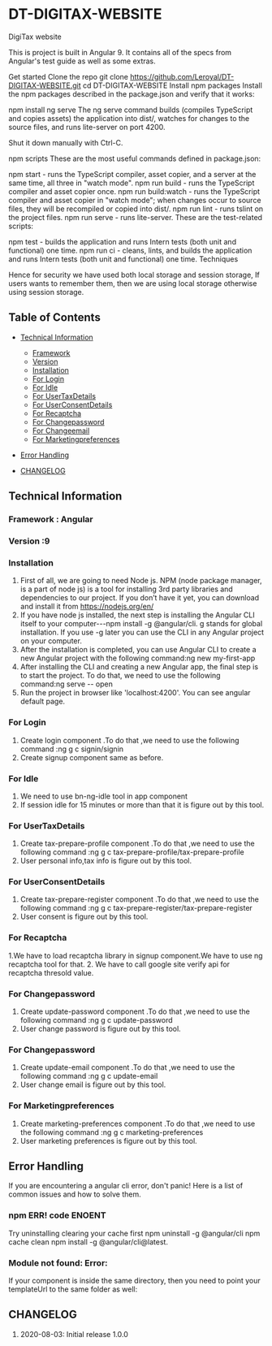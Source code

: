 # DT-DIGITAX-WEBSITE
DigiTax website


This is project is built in Angular 9. It contains all of the specs from Angular's test guide as well as some extras. 

Get started
Clone the repo
git clone https://github.com/Leroyal/DT-DIGITAX-WEBSITE.git
cd DT-DIGITAX-WEBSITE
Install npm packages
Install the npm packages described in the package.json and verify that it works:

npm install
ng serve
The ng serve command builds (compiles TypeScript and copies assets) the application into dist/, watches for changes to the source files, and runs lite-server on port 4200.

Shut it down manually with Ctrl-C.

npm scripts
These are the most useful commands defined in package.json:

npm start - runs the TypeScript compiler, asset copier, and a server at the same time, all three in "watch mode".
npm run build - runs the TypeScript compiler and asset copier once.
npm run build:watch - runs the TypeScript compiler and asset copier in "watch mode"; when changes occur to source files, they will be recompiled or copied into dist/.
npm run lint - runs tslint on the project files.
npm run serve - runs lite-server.
These are the test-related scripts:

npm test - builds the application and runs Intern tests (both unit and functional) one time.
npm run ci - cleans, lints, and builds the application and runs Intern tests (both unit and functional) one time.
Techniques

Hence for security we have used both local storage and session storage, If users wants to remember them, then we are using local storage otherwise using session storage.


## Table of Contents

* [Technical Information](#technical-information)
    * [Framework](#framework)
    * [Version](#version)
    * [Installation](#installation)    
    * [For Login](#login)
    * [For Idle](#idle)
    * [For UserTaxDetails](#usertaxdetails)
    * [For UserConsentDetails](#userconsentdetails)
    * [For Recaptcha](#userrecaptcha)
    * [For Changepassword](#changepassword)
    * [For Changeemail](#changeemail)
    * [For Marketingpreferences](#marketingpreferences)

    
* [Error Handling](#error-handling)
* [CHANGELOG](#changelog)


<a name="technical-information"></a>
## Technical Information


### Framework	: Angular

### Version	:9

### Installation

1. 	First  of all, we are going to need Node js. NPM (node package manager, is a part of node js) is a tool for installing 3rd party libraries and dependencies to our project. If you don’t have it yet, you can download and install it from https://nodejs.org/en/
2. 	If you have node js installed, the next step is installing the Angular CLI itself to your computer---npm install -g @angular/cli.
g stands for global installation. If you use -g later you can use the CLI in any Angular project on your computer.
3. 	After the installation is completed, you can use Angular CLI to create a new Angular project with the following command:ng new my-first-app
4. 	After installing the CLI and creating a new Angular app, the final step is to start the project. To do that, we need to use the following command:ng serve -- open
5. 	Run the project in browser like 'localhost:4200'. You can see angular default page.
	

### For Login

 1. Create login component .To do that ,we need to use the following command :ng g c signin/signin
 2. Create signup component same as before.


### For Idle

 1. We need to use bn-ng-idle tool in app component
 2. If session idle for 15 minutes or more than that it is figure out by this tool.

 ### For UserTaxDetails

 1. Create tax-prepare-profile component .To do that ,we need to use the following command :ng g c tax-prepare-profile/tax-prepare-profile
 2. User personal info,tax info is figure out by this tool.

 ### For UserConsentDetails

 1. Create tax-prepare-register component .To do that ,we need to use the following command :ng g c tax-prepare-register/tax-prepare-register
 2. User consent is figure out by this tool.

 ### For Recaptcha

 1.We have to load recaptcha library in signup component.We have to use ng recaptcha tool for that. 
 2. We have to call google site verify api for recaptcha thresold value.
 

 ### For Changepassword

 1. Create update-password component .To do that ,we need to use the following command :ng g c update-password
 2. User change password is figure out by this tool.

 ### For Changepassword

 1. Create update-email component .To do that ,we need to use the following command :ng g c update-email
 2. User change email is figure out by this tool.

### For Marketingpreferences

 1. Create marketing-preferences component .To do that ,we need to use the following command :ng g c marketing-preferences
 2. User marketing preferences is figure out by this tool.


<a name="error-handling"></a>
## Error Handling

If you are encountering a angular cli  error, don't panic! Here is a list of common issues and how to solve them.

### npm ERR! code ENOENT

Try uninstalling clearing your cache first npm uninstall -g @angular/cli npm cache clean npm install -g @angular/cli@latest.

### Module not found: Error: 

If your component is inside the same directory, then you need to point your templateUrl to the same folder as well:

<a name="changelog"></a>
## CHANGELOG

1. 2020-08-03: Initial release 1.0.0
